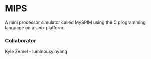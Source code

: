 # MIPS
A mini processor simulator called MySPIM using the C programming language on a Unix platform.

### Collaborator
Kyle Zemel - luminousyinyang
